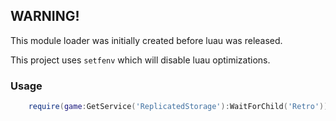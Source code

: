 ## WARNING!
This module loader was initially created before luau was released.

This project uses `setfenv` which will disable luau optimizations.


### Usage

```lua
    require(game:GetService('ReplicatedStorage'):WaitForChild('Retro'))()
```
